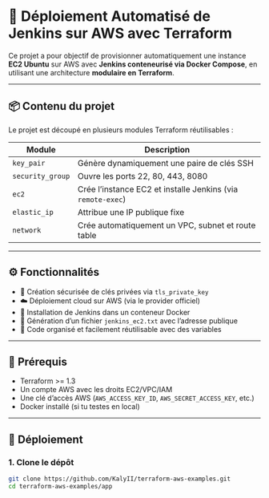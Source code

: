 # 🚀 Déploiement Automatisé de Jenkins sur AWS avec Terraform

Ce projet a pour objectif de provisionner automatiquement une instance **EC2 Ubuntu** sur AWS avec **Jenkins conteneurisé via Docker Compose**, en utilisant une architecture **modulaire en Terraform**.

---

## 📦 Contenu du projet

Le projet est découpé en plusieurs modules Terraform réutilisables :

| Module          | Description |
|-----------------|-------------|
| `key_pair`      | Génère dynamiquement une paire de clés SSH |
| `security_group`| Ouvre les ports 22, 80, 443, 8080 |
| `ec2`           | Crée l’instance EC2 et installe Jenkins (via `remote-exec`) |
| `elastic_ip`    | Attribue une IP publique fixe |
| `network`       | Crée automatiquement un VPC, subnet et route table |

---

## ⚙️ Fonctionnalités

- 🔐 Création sécurisée de clés privées via `tls_private_key`
- ☁️ Déploiement cloud sur AWS (via le provider officiel)
- 🐳 Installation de Jenkins dans un conteneur Docker
- 📝 Génération d’un fichier `jenkins_ec2.txt` avec l’adresse publique
- 📂 Code organisé et facilement réutilisable avec des variables

---

## 🧪 Prérequis

- Terraform >= 1.3
- Un compte AWS avec les droits EC2/VPC/IAM
- Une clé d’accès AWS (`AWS_ACCESS_KEY_ID`, `AWS_SECRET_ACCESS_KEY`, etc.)
- Docker installé (si tu testes en local)

---

## 🚀 Déploiement

### 1. Clone le dépôt

```bash
git clone https://github.com/KalyII/terraform-aws-examples.git
cd terraform-aws-examples/app
